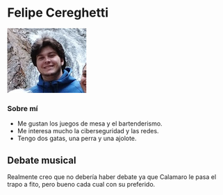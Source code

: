 # Felipe Cereghetti

![yo.png](yo.png)

### Sobre mí

- Me gustan los juegos de mesa y el bartenderismo.
- Me interesa mucho la ciberseguridad y las redes.
- Tengo dos gatas, una perra y una ajolote.

## Debate musical

Realmente creo que no debería haber debate ya que Calamaro le pasa el trapo a fito, pero bueno cada cual con su preferido.
